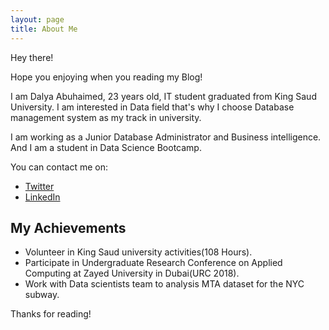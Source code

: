 ```yaml
---
layout: page
title: About Me
---
```


<p class="message">
Hey there!

Hope you enjoying when you reading my Blog!
</p>

I am Dalya Abuhaimed, 23 years old, IT student graduated from King Saud University. I am interested in Data field that's why I choose Database management system as my track in university.

I am working as a Junior Database Administrator and Business intelligence. And I am a student in Data Science Bootcamp.

You can contact me on:

* [Twitter](https://twitter.com/D_Abuhaimed)
* [LinkedIn](https://www.linkedin.com/in/dalia-abuhaimed-344535162/)


## My Achievements

* Volunteer in King Saud university activities(108 Hours).
* Participate in Undergraduate Research Conference on Applied Computing at Zayed University in Dubai(URC 2018).
* Work with Data scientists team to analysis MTA dataset for the NYC subway.


Thanks for reading!
